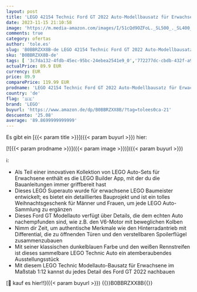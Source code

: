 ```yaml
---
layout: post
title: 'LEGO 42154 Technic Ford GT 2022 Auto-Modellbausatz für Erwachsene  Supercar im Maßstab 1:12 mit authentischen Merkmalen  Geschenk zu Weihnachten für Männer  fortschrittliches Sammlerset'
date: 2023-11-15 21:10:58
image: 'https://m.media-amazon.com/images/I/51cQd9OZFoL._SL500_._SL400_.jpg'
comments: true
category: ofertas
author: 'tole.es'
slug: 'B0BBRZXX8B-de LEGO 42154 Technic Ford GT 2022 Auto-Modellbausatz für...'
sku: 'B0BBRZXX8B-de'
tags: [ '3c7da132-4fdb-45ec-95bc-24ebea2541e9_0','772277dc-cbdb-432f-a915-25a321e9ed8c_0','772277dc-cbdb-432f-a915-25a321e9ed8c_3901','772277dc-cbdb-432f-a915-25a321e9ed8c_4401','Arborist Merchandising Root','Bauspielzeug & Konstruktionsspielzeug','Bauspielzeugsets','Custom Stores','LEGO','Lego Technic','Selektion1','Self Service','Special Features Stores','Spiele, Spielzeug und Sammlerstücke für große Kinder','Spielzeug','Xmas23 Most wanted Toys','lego','🇩🇪', ]
actualPrice: 89.9 EUR
currency: EUR
price: 89.9
comparePrice: 119.99 EUR
prodname: 'LEGO 42154 Technic Ford GT 2022 Auto-Modellbausatz für Erwachsene  Supercar im Maßstab 1:12 mit authentischen Merkmalen  Geschenk zu Weihnachten für Männer  fortschrittliches Sammlerset'
country: 'de'
flag: '🇩🇪'
brand: 'LEGO'
buyurl: 'https://www.amazon.de/dp/B0BBRZXX8B/?tag=tolees0ca-21'
descuento: '25.08'
average: '89.8699999999999'
---
```


Es gibt ein [{{< param title >}}]({{< param buyurl >}}) hier:

[![{{< param prodname >}}]({{< param image >}})]({{< param buyurl >}})

ℹ️:

- Als Teil einer innovativen Kollektion von LEGO Auto-Sets für Erwachsene enthält es die LEGO Builder App, mit der du die Bauanleitungen immer griffbereit hast
- Dieses LEGO Superauto wurde für erwachsene LEGO Baumeister entwickelt; es bietet ein detailliertes Bauprojekt und ist ein tolles Weihnachtsgeschenk für Männer und Frauen, um jede LEGO Auto-Sammlung zu ergänzen
- Dieses Ford GT Modellauto verfügt über Details, die dem echten Auto nachempfunden sind, wie z.B. den V6-Motor mit beweglichen Kolben
- Nimm dir Zeit, um authentische Merkmale wie den Hinterradantrieb mit Differential, die zu öffnenden Türen und den verstellbaren Spoilerflügel zusammenzubauen
- Mit seiner klassischen dunkelblauen Farbe und den weißen Rennstreifen ist dieses sammelbare LEGO Technic Auto ein atemberaubendes Ausstellungsstück
- Mit diesem LEGO Technic Modellauto-Bausatz für Erwachsene im Maßstab 1:12 kannst du jedes Detail des Ford GT 2022 nachbauen

[🛒 kauf es hier!!]({{< param buyurl >}})
{{<world>}}B0BBRZXX8B{{</world>}}

